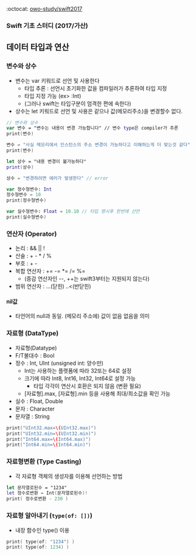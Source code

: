 :octocat: [owo-study/swift2017](https://github.com/owo-study/swift2017)
### Swift 기초 스터디 (2017/가산)

## 데이터 타입과 연산

### 변수와 상수
- 변수는 var 키워드로 선언 및 사용한다
  - 타입 추론 : 선언시 초기화한 값을 컴파일러가 추론하여 타입 지정
  - 타입 지정 가능 (ex> :Int)
  - (그러나 swift는 타입구분이 엄격한 편에 속한다)
- 상수는 let 키워드로 선언 및 사용은 같으나 값(메모리주소)을 변경할수 없다.

```swift
// 변수와 상수
var 변수 = "변수는 내용이 변경 가능합니다" // 변수 type은 compiler가 추론
print(변수)

변수 = "사실 메모리에서 인스턴스의 주소 변경이 가능하다고 이해하는게 더 맞는것 같다"
print(변수)

let 상수 = "내용 변경이 불가능하다"
print(상수)

상수 = "변경하려면 에러가 발생한다" // error

var 정수형변수: Int
정수형변수 = 10
print(정수형변수)

var 실수형변수: Float = 10.10 // 타입 명시후 한번에 선언
print(실수형변수)
```

### 연산자 (Operator)
- 논리 : && || !
- 산술 : + - * / %
- 부호 : + -
- 복합 연산자 : += -= \*= /= %=
  - (증감 연산자인 --, ++는 swift3부터는 지원되지 않는다)
- 범위 연산자 : ...(닫힌) ..<(반닫힌)

#### nil값
- 타언어의 null과 동일. (메모리 주소에) 값이 없음 없음을 의미

### 자료형 (DataType)
- 자료형(Datatype)
- F/T불대수 : Bool
- 정수 : Int, UInt (unsigned int: 양수만)
    - Int는 사용하는 플랫폼에 따라 32또는 64로 설정
    - 크기에 따라 Int8, Int16, Int32, Int64로 설정 가능
        - 타입 각각이 연산시 호환은 되지 않음 (변환 필요)
    - [자료형].max, [자료형].min 등을 사용해 최대/최소값을 확인 가능
- 실수 : Float, Double
- 문자 : Character
- 문자열 : String

```swift
print("UInt32.max=\(UInt32.max)")
print("UInt32.min=\(UInt32.min)")
print("Int64.max=\(Int64.max)")
print("Int64.min=\(Int64.min)")
```

### 자료형변환 (Type Casting)
- 각 자료형 객체의 생성자를 이용해 선언하는 방법

```swift
let 문자열로된수 = "1234"
let 정수로변환 = Int(문자열로된수)!
print( 정수로변환 - 230 )
```

### 자료형 알아내기 (`type(of: [])`)
- 내장 함수인 type() 이용

```swift
print( type(of: "1234") )
print( type(of: 1234) )
```

